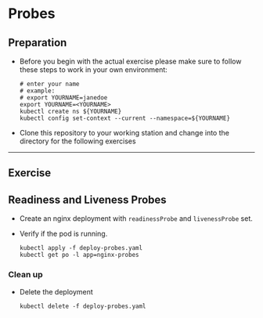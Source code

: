 # Probes

## Preparation

* Before you begin with the actual exercise please make sure to follow these steps to work in your own environment:

  ```shell
  # enter your name
  # example:
  # export YOURNAME=janedoe
  export YOURNAME=<YOURNAME>
  kubectl create ns ${YOURNAME}
  kubectl config set-context --current --namespace=${YOURNAME}
  ```

* Clone this repository to your working station and change into the directory for the following exercises

---

## Exercise

## Readiness and Liveness Probes

* Create an nginx deployment with `readinessProbe` and `livenessProbe` set.
* Verify if the pod is running.

  ```shell
  kubectl apply -f deploy-probes.yaml
  kubectl get po -l app=nginx-probes
  ```

### Clean up

* Delete the deployment

  ```shell
  kubectl delete -f deploy-probes.yaml
  ```
